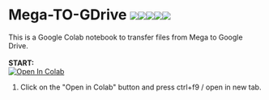# Mega-TO-GDrive <a><img src="https://badgen.net/github/status/micromatch/micromatch/4.0.1" /></a><a><img src="https://badgen.net/github/checks/tunnckoCore/opensource" /></a><a><img src="https://badgen.net/github/dependabot/ubuntu/yaru" /></a><a><img src="https://badgen.net/badge/code%20style/standard/f2a" /></a><a><img src="https://badgen.net/gitlab/license/gitlab-org/omnibus-gitlab" /></a>
This is a Google Colab notebook to transfer files from Mega to Google Drive.
<br><br><b>START:</b>
<br>
<a href="https://colab.research.google.com/github/RupomChowdhury/Mega-TO-GDrive/blob/main/Mega-to-GDrive.ipynb" target="_parent\"><img src="https://colab.research.google.com/assets/colab-badge.svg" alt="Open In Colab"/></a>
1. Click on the "Open in Colab" button and press ctrl+f9 / open in new tab.
